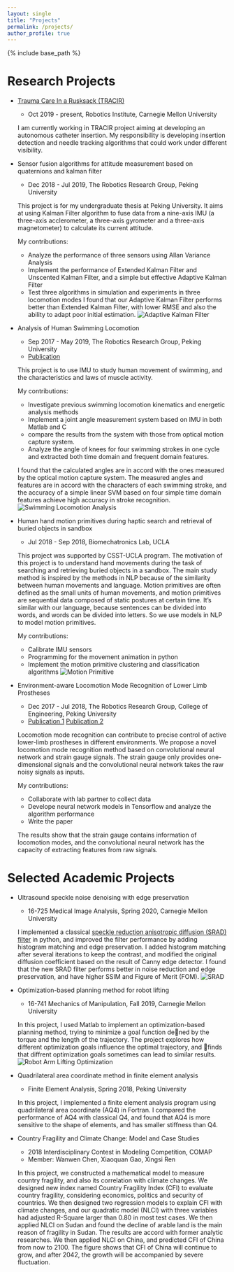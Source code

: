 ```yaml
---
layout: single
title: "Projects"
permalink: /projects/
author_profile: true
---
```


{% include base_path %}

Research Projects
======
* [Trauma Care In a Rusksack (TRACIR)](https://www.cmu.edu/news/stories/archives/2019/may/trauma-care-system.html)
    * Oct 2019 - present, Robotics Institute, Carnegie Mellon University

    I am currently working in TRACIR project aiming at developing an autonomous catheter insertion. My responsibility is developing insertion detection and needle tracking algorithms that could work under different visibility.

* Sensor fusion algorithms for attitude measurement based on quaternions and kalman filter
    * Dec 2018 - Jul 2019, The Robotics Research Group, Peking University

    This project is for my undergraduate thesis at Peking University. It aims at using Kalman Filter algorithm to fuse data from a nine-axis IMU (a three-axis acclerometer, a three-axis gyrometer and a three-axis magnetometer) to calculate its current attitude. 

    My contributions:

    - Analyze the performance of three sensors using Allan Variance Analysis
    - Implement the performance of Extended Kalman Filter and Unscented Kalman Filter, and a simple but effective Adaptive Kalman Filter
    - Test three algorithms in simulation and experiments in three locomotion modes
    I found that our Adaptive Kalman Filter performs better than Extended Kalman Filter, with lower RMSE and also the ability to adapt poor initial estimation.
    ![Adaptive Kalman Filter](https://aliciachenw.github.io/images/project-akf.png)

* Analysis of Human Swimming Locomotion
    * Sep 2017 - May 2019, The Robotics Research Group, Peking University
    * [Publication](https://aliciachenw.github.io/publication/2020-05-08)

    This project is to use IMU to study human movement of swimming, and the characteristics and laws of muscle activity. 
    
    My contributions:
    
    - Investigate previous swimming locomotion kinematics and energetic analysis methods
    - Implement a joint angle measurement system based on IMU in both Matlab and C
    - compare the results from the system with those from optical motion capture system. 
    - Analyze the angle of knees for four swimming strokes in one cycle and extracted both time domain and frequent domain features.
    
    I found that the calculated angles are in accord with the ones measured by the optical motion capture system. The measured angles and features are in accord with the characters of each swimming stroke, and the accuracy of a simple linear SVM based on four simple time domain features achieve high accuracy in stroke recognition. 
    ![Swimming Locomotion Analysis](https://aliciachenw.github.io/images/project-imu-swimming.png)

* Human hand motion primitives during haptic search and retrieval of buried objects in sandbox
    * Jul 2018 - Sep 2018, Biomechatronics Lab, UCLA

    This project was supported by CSST-UCLA program. The motivation of this project is to understand hand movements during the task of searching and retrieving buried objects in a sandbox. The main study method is inspired by the methods in NLP because of the similarity between human movements and language. Motion primitives are often defined as the small units of human movements, and motion primitives are sequential data composed of static postures at certain time. It’s similar with our language, because sentences can be divided into words, and words can be divided into letters. So we use models in NLP to model motion primitives.
    
    My contributions:
	
    - Calibrate IMU sensors
    - Programming for the movement animation in python
    - Implement the motion primitive clustering and classification algorithms
	![Motion Primitive](https://aliciachenw.github.io/images/project-motion-primitive.png)

* Environment-aware Locomotion Mode Recognition of Lower Limb Prostheses
	* Dec 2017 - Jul 2018, The Robotics Research Group, College of Engineering, Peking University
	* [Publication 1](https://aliciachenw.github.io/publication/2019-01-24) [Publication 2](https://aliciachenw.github.io/publication/2018-10-25)

	Locomotion mode recognition can contribute to precise control of active lower-limb prostheses in different environments. We propose a novel locomotion mode recognition method based on convolutional neural network and strain gauge signals. The strain gauge only provides one-dimensional signals and the convolutional neural network takes the raw noisy signals as inputs.
	
    My contributions:
    
    - Collaborate with lab partner to collect data
    - Develope neural network models in Tensorflow and analyze the algorithm performance
    - Write the paper
    
    The results show that the strain gauge contains information of locomotion modes, and the convolutional neural network has the capacity of extracting features from raw signals.

Selected Academic Projects
======
* Ultrasound speckle noise denoising with edge preservation
    * 16-725 Medical Image Analysis, Spring 2020, Carnegie Mellon University

    I implemented a classical [speckle reduction anisotropic diffusion (SRAD) filter](https://ieeexplore.ieee.org/abstract/document/1097762?casa_token=jbr0XBjReUoAAAAA:5VSU6ZPp58SCIlTv2tpWco_Ndtaow_l0-FWyvjgZ7Lzfip2TYSmHQ6EPOTHoSGJbWGYg7MxO)  in python, and improved the filter performance by adding histogram matching and edge preservation. I added histogram matching after several iterations to keep the contrast, and modified the original diffusion coefficient based on the result of Canny edge detector. I found that the new SRAD filter performs better in noise reduction and edge preservation, and have higher SSIM and Figure of Merit (FOM).
    ![SRAD](https://aliciachenw.github.io/images/project-SRAD.png)


* Optimization-based planning method for robot lifting
    * 16-741 Mechanics of Manipulation, Fall 2019, Carnegie Mellon University

    In this project, I used Matlab to implement an optimization-based planning method, trying to minimize a goal function dened by the torque and the length of the trajectory. The project explores how different optimization goals influence the optimal trajectory, and finds that diffrent optimization goals sometimes can lead to similar results.
    ![Robot Arm Lifting Optimization](https://aliciachenw.github.io/images/project-lifting-optimization.png)

* Quadrilateral area coordinate method in finite element analysis
    * Finite Element Analysis, Spring 2018, Peking University

    In this project, I implemented a finite element analysis program using quadrilateral area coordinate (AQ4) in Fortran. I compared the performance of AQ4 with classical Q4, and found that AQ4 is more sensitive to the shape of elements, and has smaller stiffness than Q4.
    

* Country Fragility and Climate Change: Model and Case Studies
    * 2018 Interdisciplinary Contest in Modeling Competition, COMAP
    * Member: Wanwen Chen, Xiaoquan Gao, Xingsi Ren

    In this project, we constructed a mathematical model to measure country fragility, and also its correlation with climate changes. We designed new index named Country Fragility Index (CFI) to evaluate country fragility, considering economics, politics and security of countries. We then designed two regression models to explain CFI with climate changes, and our quadratic model (NLCI) with three variables had adjusted R-Square larger than 0.80 in most test cases. We then applied NLCI on Sudan and found the decline of arable land is the main reason of fragility in Sudan. The results are accord with former analytic researches. We then applied NLCI on China, and predicted CFI of China from now to 2100. The figure shows that CFI of China will continue to grow, and after 2042, the growth will be accompanied by severe fluctuation. 
    <!-- ![ICM](https://aliciachenw.github.io/images/project-ICM-2018.png) -->